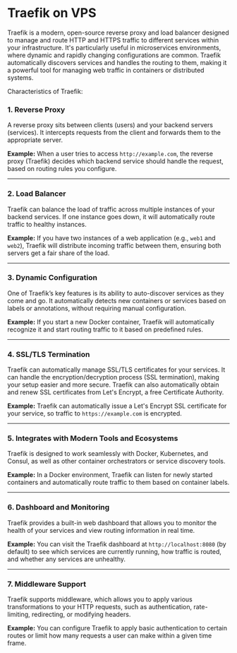# Traefik on VPS

Traefik is a modern, open-source reverse proxy and load balancer designed to manage and route HTTP and HTTPS traffic to different services within your infrastructure. It's particularly useful in microservices environments, where dynamic and rapidly changing configurations are common. Traefik automatically discovers services and handles the routing to them, making it a powerful tool for managing web traffic in containers or distributed systems.

Characteristics of Traefik:

### 1. Reverse Proxy
A reverse proxy sits between clients (users) and your backend servers (services). It intercepts requests from the client and forwards them to the appropriate server.

**Example:** When a user tries to access `http://example.com`, the reverse proxy (Traefik) decides which backend service should handle the request, based on routing rules you configure.

---

### 2. Load Balancer
Traefik can balance the load of traffic across multiple instances of your backend services. If one instance goes down, it will automatically route traffic to healthy instances.

**Example:** If you have two instances of a web application (e.g., `web1` and `web2`), Traefik will distribute incoming traffic between them, ensuring both servers get a fair share of the load.

---

### 3. Dynamic Configuration
One of Traefik’s key features is its ability to auto-discover services as they come and go. It automatically detects new containers or services based on labels or annotations, without requiring manual configuration.

**Example:** If you start a new Docker container, Traefik will automatically recognize it and start routing traffic to it based on predefined rules.

---

### 4. SSL/TLS Termination
Traefik can automatically manage SSL/TLS certificates for your services. It can handle the encryption/decryption process (SSL termination), making your setup easier and more secure. Traefik can also automatically obtain and renew SSL certificates from Let's Encrypt, a free Certificate Authority.

**Example:** Traefik can automatically issue a Let's Encrypt SSL certificate for your service, so traffic to `https://example.com` is encrypted.

---

### 5. Integrates with Modern Tools and Ecosystems
Traefik is designed to work seamlessly with Docker, Kubernetes, and Consul, as well as other container orchestrators or service discovery tools.

**Example:** In a Docker environment, Traefik can listen for newly started containers and automatically route traffic to them based on container labels.

---

### 6. Dashboard and Monitoring
Traefik provides a built-in web dashboard that allows you to monitor the health of your services and view routing information in real time.

**Example:** You can visit the Traefik dashboard at `http://localhost:8080` (by default) to see which services are currently running, how traffic is routed, and whether any services are unhealthy.

---

### 7. Middleware Support
Traefik supports middleware, which allows you to apply various transformations to your HTTP requests, such as authentication, rate-limiting, redirecting, or modifying headers.

**Example:** You can configure Traefik to apply basic authentication to certain routes or limit how many requests a user can make within a given time frame.
